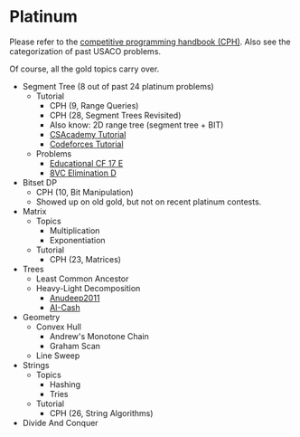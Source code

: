 # Platinum

Please refer to the [competitive programming handbook (CPH)](https://cses.fi/book.pdf). Also see the categorization of past USACO problems.

Of course, all the gold topics carry over. 

  * Segment Tree (8 out of past 24 platinum problems)
    * Tutorial
      * CPH (9, Range Queries)
      * CPH (28, Segment Trees Revisited)  
      * Also know: 2D range tree (segment tree + BIT)
      * [CSAcademy Tutorial](https://csacademy.com/lesson/segment_trees/)
      * [Codeforces Tutorial](http://codeforces.com/blog/entry/18051)
    * Problems
      * [Educational CF 17 E](http://codeforces.com/problemset/problem/762/E)
      * [8VC Elimination D](http://codeforces.com/problemset/problem/755/D)
  * Bitset DP
    * CPH (10, Bit Manipulation)
    * Showed up on old gold, but not on recent platinum contests.
  * Matrix
    * Topics
      * Multiplication
      * Exponentiation
    * Tutorial
      * CPH (23, Matrices)
  * Trees
    * Least Common Ancestor
    * Heavy-Light Decomposition
      * [Anudeep2011](https://blog.anudeep2011.com/heavy-light-decomposition/)
      * [AI-Cash](http://codeforces.com/blog/entry/22072)
  * Geometry
    * Convex Hull
      * Andrew's Monotone Chain
      * Graham Scan
    * Line Sweep
  * Strings
    * Topics
      * Hashing
      * Tries
    * Tutorial
      * CPH (26, String Algorithms)
  * Divide And Conquer
